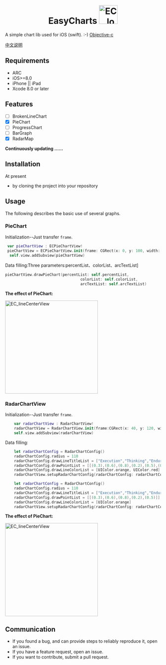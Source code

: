 # <center>EasyCharts     <img src="https://github.com/foolsong/EasyCharts/blob/master/gif/ec_blog_9_14.png"  width=60 alt="EC_logo" /></center>
<!-- ![](https://github.com/foolsong/EasyCharts/blob/master/gif/ec_blog_9_14.png)  -->
A simple chart lib used for iOS  (swift).  :-)       [Objective-c](https://github.com/foolsong/EasyCharts)

[中文说明](http://blog.csdn.net/foolsong/article/details/77811429)

## Requirements
* ARC
* iOS>=8.0
* iPhone  || iPad
* Xcode 8.0 or later

## Features
 - [ ] BrokenLineChart 
 - [x] PieChart
 - [ ] ProgressChart 
 - [ ] BarGraph
 - [x] RadarMap

**Continuously updating ...…**

## Installation

At present 
* by cloning the project into your repository

<!-- EasyCharts supports multiple methods for installing the library in a project.
* using CocoaPods
* using Carthage -->


## Usage

<!--### Import header file-->


The following describes the basic use of several graphs.


### PieChart

Initialization--Just transfer `frame`.

```Swift
 var pieChartView : ECPieChartView!
 pieChartView = ECPieChartView.init(frame: CGRect(x: 0, y: 100, width: ECScreenW, height: 260))
  self.view.addSubview(pieChartView)
```

Data filling:Three parameters:percentList、colorList、arcTextList]

```Swift
pieChartView.drawPieChart(percentList: self.percentList,
                                  colorList: self.colorList,
                                  arcTextList: self.arcTextList)
```



**The effect of PieChart:**

<img src="https://github.com/foolsong/EasyCharts/blob/master/gif/EC_%20PieChart_gif.gif"  width=300 alt="EC_lineCenterView" />


<!--
## Hope

* If you find bug when used，Hope you can Issues me，Thank you or try to download the latest code of this framework to see the BUG has been fixed or not）
* If you find the function is not enough when used，Hope you can Issues me，I very much to add more useful function to this framework ，Thank you !
* If you want to contribute code for EasyCharts，please Pull Requests me

-->

### RadarChartView

Initialization--Just transfer `frame`.

```swift
	var radarChartView : RadarChartView!
	radarChartView = RadarChartView.init(frame:CGRect(x: 40, y: 120, width: 280, height: 200))
	self.view.addSubview(radarChartView)
```

Data filling:

```swift
	let radarChartConfig = RadarChartConfig()
	radarChartConfig.radius = 110
	radarChartConfig.drawLineTitleList = ["Execution","Thinking","Endurance","Speed","Power","Technology"]
	radarChartConfig.drawPointList = [[(0.3),(0.6),(0.8),(0.2),(0.5),(0.3)],[(0.6),(0.1),(0.4),(0.8),(0.2),(0.9)]]
	radarChartConfig.drawLineColorList = [UIColor.orange, UIColor.red]
	radarChartView.setupRadarChartConfig(radarChartConfig: radarChartConfig)
```

```swift
	let radarChartConfig = RadarChartConfig()
	radarChartConfig.radius = 110
	radarChartConfig.drawLineTitleList = ["Execution","Thinking","Endurance","Speed","Power"]
	radarChartConfig.drawPointList = [[(0.3),(0.6),(0.8),(0.2),(0.5)]]
	radarChartConfig.drawLineColorList = [UIColor.orange]
	radarChartView.setupRadarChartConfig(radarChartConfig: radarChartConfig)
```

**The effect of PieChart:**

<img src="https://github.com/foolsong/EasyCharts/blob/master/gif/EC_RadarChart.gif"  width=300 alt="EC_lineCenterView" />

## Communication

* If you found a bug, and can provide steps to reliably reproduce it, open an issue.
* If you have a feature request, open an issue.
* If you want to contribute, submit a pull request.